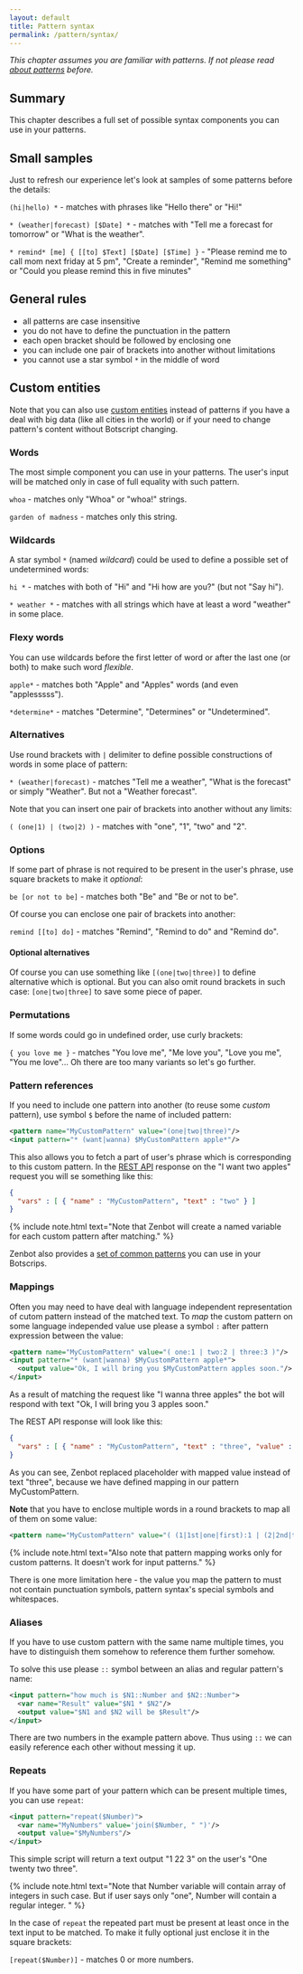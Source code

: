 ```yaml
---
layout: default
title: Pattern syntax
permalink: /pattern/syntax/
---
```


_This chapter assumes you are familiar with patterns. If not please read [about patterns](/pattern/matching/) before._

## Summary
This chapter describes a full set of possible syntax components you can use in your patterns.

## Small samples
Just to refresh our experience let\'s look at samples of some patterns before the details:

`(hi|hello) *` - matches with phrases like "Hello there" or "Hi!"

`* (weather|forecast) [$Date] *` - matches with "Tell me a forecast for tomorrow" or "What is the weather".

`* remind* [me] { [[to] $Text] [$Date] [$Time] }` - "Please remind me to call mom next friday at 5 pm", "Create a reminder", "Remind me something" or "Could you please remind this in five minutes"

## General rules

- all patterns are case insensitive
- you do not have to define the punctuation in the pattern
- each open bracket should be followed by enclosing one
- you can include one pair of brackets into another without limitations
- you cannot use a star symbol `*` in the middle of word

## Custom entities
Note that you can also use [custom entities](/pattern/entities/) instead of patterns if you have a deal with big data (like all cities in the world) or if your need to change pattern\'s content without Botscript changing.

### Words
The most simple component you can use in your patterns.
The user\'s input will be matched only in case of full equality with such pattern.

`whoa` - matches only "Whoa" or "whoa!" strings.

`garden of madness` - matches only this string.

### Wildcards
A star symbol `*` (named _wildcard_) could be used to define a possible set of undetermined words:

`hi *` - matches with both of "Hi" and "Hi how are you?" (but not "Say hi").

`* weather *` - matches with all strings which have at least a word "weather" in some place.

### Flexy words
You can use wildcards before the first letter of word or after the last one (or both) to make such word _flexible_.

`apple*` - matches both "Apple" and "Apples" words (and even "applesssss").

`*determine*` - matches "Determine", "Determines" or "Undetermined".

### Alternatives
Use round brackets with `|` delimiter to define possible constructions of words in some place of pattern:

`* (weather|forecast)` - matches "Tell me a weather", "What is the forecast" or simply "Weather".
But not a "Weather forecast".

Note that you can insert one pair of brackets into another without any limits:

`( (one|1) | (two|2) )` - matches with "one", "1", "two" and "2".

### Options
If some part of phrase is not required to be present in the user\'s phrase, use square brackets to make it _optional_:

`be [or not to be]` - matches both "Be" and "Be or not to be".

Of course you can enclose one pair of brackets into another:

`remind [[to] do]` - matches "Remind", "Remind to do" and "Remind do".

#### Optional alternatives
Of course you can use something like `[(one|two|three)]` to define alternative which is optional.
But you can also omit round brackets in such case: `[one|two|three]` to save some piece of paper.

### Permutations
If some words could go in undefined order, use curly brackets:

`{ you love me }` - matches "You love me", "Me love you", "Love you me", "You me love"...
Oh there are too many variants so let\'s go further.

### Pattern references
If you need to include one pattern into another (to reuse some _custom_ pattern), use symbol `$` before the name of included pattern:

```xml
<pattern name="MyCustomPattern" value="(one|two|three)"/>
<input pattern="* (want|wanna) $MyCustomPattern apple*"/>
```

This also allows you to fetch a part of user\'s phrase which is corresponding to this custom pattern.
In the [REST API](/rest/) response on the "I want two apples" request you will se something like this:

```json
{
  "vars" : [ { "name" : "MyCustomPattern", "text" : "two" } ]
}
```

{% include note.html text="Note that Zenbot will create a named variable for each custom pattern after matching." %}

Zenbot also provides a [set of common patterns](/pattern/common/) you can use in your Botscrips.

### Mappings
Often you may need to have deal with language independent representation of cutom pattern instead of the matched text.
To _map_ the custom pattern on some language independed value use please a symbol `:` after pattern expression between the value:

```xml
<pattern name="MyCustomPattern" value="( one:1 | two:2 | three:3 )"/>
<input pattern="* (want|wanna) $MyCustomPattern apple*">
  <output value="Ok, I will bring you $MyCustomPattern apples soon."/>
</input>
```

As a result of matching the request like "I wanna three apples" the bot will respond with text "Ok, I will bring you 3 apples soon."

The REST API response will look like this:

```json
{
  "vars" : [ { "name" : "MyCustomPattern", "text" : "three", "value" : 3  } ]
}
```

As you can see, Zenbot replaced placeholder with mapped value instead of text "three", because we have defined mapping in our pattern MyCustomPattern.

**Note** that you have to enclose multiple words in a round brackets to map all of them on some value:

```xml
<pattern name="MyCustomPattern" value="( (1|1st|one|first):1 | (2|2nd|two|second):2 )"/>
```

{% include note.html text="Also note that pattern mapping works only for custom patterns. It doesn't work for input patterns." %}

There is one more limitation here - the value you map the pattern to must not contain punctuation symbols, pattern syntax\'s special symbols and whitespaces.

### Aliases
If you have to use custom pattern with the same name multiple times, you have to distinguish them somehow to reference them further somehow.

To solve this use please `::` symbol between an alias and regular pattern\'s name:

```xml
<input pattern="how much is $N1::Number and $N2::Number">
  <var name="Result" value="$N1 * $N2"/>
  <output value="$N1 and $N2 will be $Result"/>
</input>
```

There are two numbers in the example pattern above.
Thus using `::` we can easily reference each other without messing it up.

### Repeats
If you have some part of your pattern which can be present multiple times, you can use `repeat`:

```xml
<input pattern="repeat($Number)">
  <var name="MyNumbers" value='join($Number, " ")'/>
  <output value="$MyNumbers"/>
</input>
```

This simple script will return a text output "1 22 3" on the user\'s "One twenty two three".

{% include note.html text="Note that Number variable will contain array of integers in such case.
But if user says only \"one\", Number will contain a regular integer. " %}

In the case of `repeat` the repeated part must be present at least once in the text input to be matched.
To make it fully optional just enclose it in the square brackets:

`[repeat($Number)]` - matches 0 or more numbers.